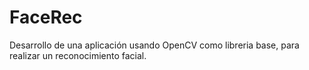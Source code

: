 # FaceRec
Desarrollo de una aplicación usando OpenCV como libreria base, para realizar un reconocimiento facial.
